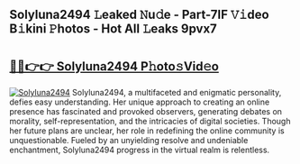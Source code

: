 ## Solyluna2494 𝙻eaked 𝙽u𝚍e - Part-7IF 𝚅𝚒deo B𝚒kini 𝙿hotos - Hot All 𝙻eaks 9pvx7

# <h2><a href="http://ld2zcgp.urlbe.top/?page=Solyluna2494">🔗🔗👉👉 Solyluna2494 P𝚑oto𝚜Vid𝚎o</a></h2>

[![Solyluna2494](https://i.imgur.com/eBuTRDB.gif)](http://ld2zcgp.urlbe.top/?page=Solyluna2494)
Solyluna2494, a multifaceted and enigmatic personality, defies easy understanding. Her unique approach to creating an online presence has fascinated and provoked observers, generating debates on morality, self-representation, and the intricacies of digital societies. Though her future plans are unclear, her role in redefining the online community is unquestionable. Fueled by an unyielding resolve and undeniable enchantment, Solyluna2494 progress in the virtual realm is relentless.
